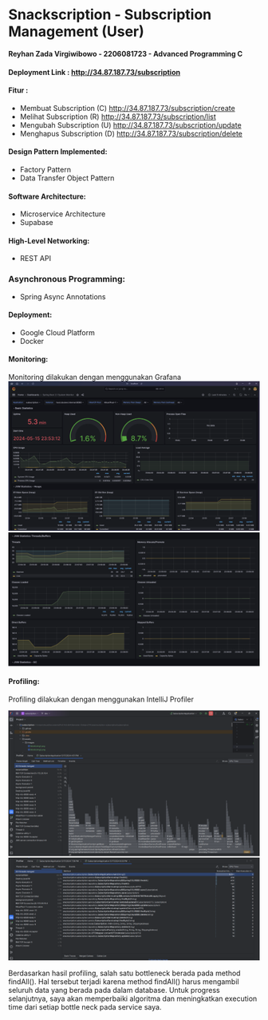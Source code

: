 # Snackscription - Subscription Management (User)
**Reyhan Zada Virgiwibowo - 2206081723 - Advanced Programming C**

#### Deployment Link : http://34.87.187.73/subscription

#### Fitur : 
- Membuat Subscription (C) http://34.87.187.73/subscription/create
- Melihat Subscription (R) http://34.87.187.73/subscription/list
- Mengubah Subscription (U) http://34.87.187.73/subscription/update
- Menghapus Subscription (D) http://34.87.187.73/subscription/delete

#### Design Pattern Implemented:
- Factory Pattern
- Data Transfer Object Pattern

#### Software Architecture:
- Microservice Architecture
- Supabase

#### High-Level Networking:
- REST API

### Asynchronous Programming:
- Spring Async Annotations

#### Deployment:
- Google Cloud Platform
- Docker

#### Monitoring:
Monitoring dilakukan dengan menggunakan Grafana
![Monitoring1.png](assets/images/Monitoring1.png)
![Monitoring2.png](assets/images/Monitoring2.png)

#### Profiling:
Profiling dilakukan dengan menggunakan IntelliJ Profiler

![Profiling.png](assets/images/Profiling1.png)
![Profiling2.png](assets/images/Profiling2.png)

Berdasarkan hasil profiling, salah satu bottleneck berada pada method findAll(). Hal tersebut terjadi karena method findAll() harus mengambil seluruh data yang berada pada dalam database. Untuk progress selanjutnya, saya akan memperbaiki algoritma dan meningkatkan execution time dari setiap bottle neck pada service saya.